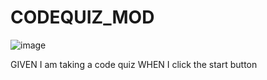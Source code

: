 # CODEQUIZ_MOD

![image](https://user-images.githubusercontent.com/112996304/195218415-2c1c1a54-4618-4582-a501-db285439a1cd.png)

GIVEN I am taking a code quiz
WHEN I click the start button
